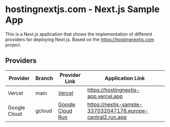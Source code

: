 # hostingnextjs.com - Next.js Sample App

This is a Next.js application that shows the implementation of different providers for deploying Next.js.
Based on the https://hostingnextjs.com project.

## Providers

| Provider     | Branch | Provider Link                                                        | Application Link                                           |
| ------------ | ------ | -------------------------------------------------------------------- | ---------------------------------------------------------- |
| Vercel       | main   | [Vercel](https://hostingnextjs.com/providers/vercel)                 | https://hostingnextjs-app.vercel.app                       |
| Google Cloud | gcloud | [Google Cloud Run](https://hostingnextjs.com/providers/google-cloud) | https://nextjs-sample-337032047176.europe-central2.run.app |
